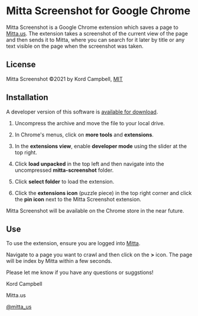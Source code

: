 # Mitta Screenshot for Google Chrome

Mitta Screenshot is a Google Chrome extension which saves a page to [Mitta.us](https://mitta.us/). The extension takes a screenshot of the current view of the page and then sends it to Mitta, where you can search for it later by title or any text visible on the page when the screenshot was taken.

## License
Mitta Screenshot ©2021 by Kord Campbell, [MIT](./LICENSE)

## Installation
A developer version of this software is [available for download](https://github.com/kordless/mitta-screenshot/archive/refs/heads/main.zip). 

1. Uncompress the archive and move the file to your local drive.

1. In Chrome's menus, click on **more tools** and **extensions**. 

1. In the **extensions view**, enable **developer mode** using the slider at the top right.

1. Click **load unpacked** in the top left and then navigate into the uncompressed **mitta-screenshot** folder.

1. Click **select folder** to load the extension. 

1. Click the **extensions icon** (puzzle piece) in the top right corner and click the **pin icon** next to the Mitta Screenshot extension.

Mitta Screenshot will be available on the Chrome store in the near future.

## Use
To use the extension, ensure you are logged into [Mitta](https://mitta.us/).

Navigate to a page you want to crawl and then click on the **>** icon. The page will be index by Mitta within a few seconds.

Please let me know if you have any questions or suggstions!

Kord Campbell

Mitta.us

[@mitta_us](https://twitter.com/mitta_us)
